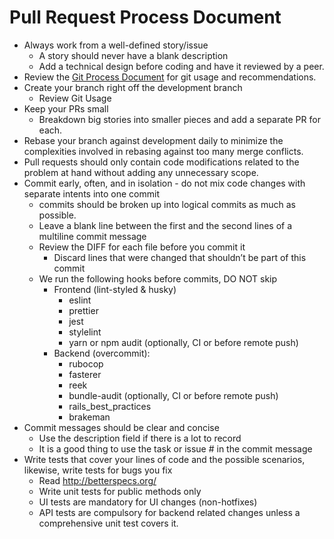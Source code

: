 # Pull Request Process Document 

- Always work from a well-defined story/issue
    - A story should never have a blank description
    - Add a technical design before coding and have it reviewed by a peer.
- Review the [Git Process Document](./Git_Process.md) for git usage and recommendations.
- Create your branch right off the development branch
    - Review Git Usage
- Keep your PRs small
    - Breakdown big stories into smaller pieces and add a separate PR for each. 
- Rebase your branch against development daily to minimize the complexities involved in rebasing against too many merge conflicts.
- Pull requests should only contain code modifications related to the problem at hand without adding any unnecessary scope.
- Commit early, often, and in isolation - do not mix code changes with separate intents into one commit
    - commits should be broken up into logical commits as much as possible.
    - Leave a blank line between the first and the second lines of a multiline commit message
    - Review the DIFF for each file before you commit it
        - Discard lines that were changed that shouldn’t be part of this commit
    - We run the following hooks before commits, DO NOT skip
        - Frontend (lint-styled & husky)
            - eslint
            - prettier
            - jest
            - stylelint
            - yarn or npm audit (optionally, CI or before remote push)
        - Backend (overcommit): 
            - rubocop
            - fasterer
            - reek
            - bundle-audit (optionally, CI or before remote push)
            - rails_best_practices
            - brakeman
- Commit messages should be clear and concise
    - Use the description field if there is a lot to record
    - It is a good thing to use the task or issue # in the commit message
- Write tests that cover your lines of code and the possible scenarios, likewise, write tests for bugs you fix
    - Read http://betterspecs.org/
    - Write unit tests for public methods only
    - UI tests are mandatory for UI changes (non-hotfixes)
    - API tests are compulsory for backend related changes unless a comprehensive unit test covers it.
